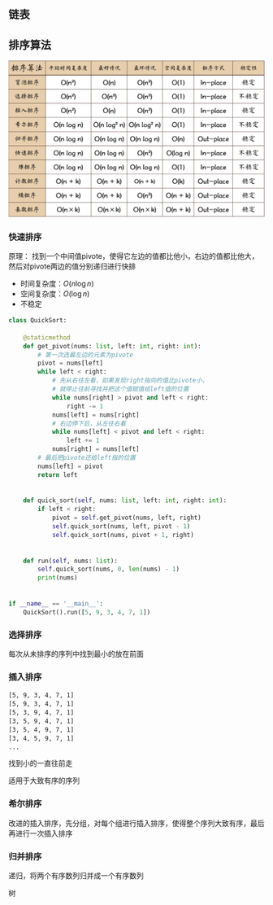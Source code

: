## 链表

## 排序算法

![image-20200311233850076](image/数据结构/image-20200311233850076.png)

### 快速排序

原理： 找到一个中间值pivote，使得它左边的值都比他小，右边的值都比他大，然后对pivote两边的值分别递归进行快排

* 时间复杂度：$O(n \log{n})$
* 空间复杂度：$O(\log{n})$
* 不稳定

```python
class QuickSort:

    @staticmethod
    def get_pivot(nums: list, left: int, right: int):
        # 第一次选最左边的元素为pivote
        pivot = nums[left]
        while left < right:
            # 先从右往左看，如果发现right指向的值比pivote小，
            # 就停止往前寻找并把这个值赋值给left值的位置
            while nums[right] > pivot and left < right:
                right -= 1
            nums[left] = nums[right]
            # 右边停下后，从左往右看
            while nums[left] < pivot and left < right:
                left += 1
            nums[right] = nums[left]
        # 最后把pivote还给left指的位置
        nums[left] = pivot
        return left


    def quick_sort(self, nums: list, left: int, right: int):
        if left < right:
            pivot = self.get_pivot(nums, left, right)
            self.quick_sort(nums, left, pivot - 1)
            self.quick_sort(nums, pivot + 1, right)

    
    def run(self, nums: list):
        self.quick_sort(nums, 0, len(nums) - 1)
        print(nums)


if __name__ == '__main__':
    QuickSort().run([5, 9, 3, 4, 7, 1])

```

### 选择排序

每次从未排序的序列中找到最小的放在前面

### 插入排序

```txt
[5, 9, 3, 4, 7, 1]
[5, 9, 3, 4, 7, 1]
[5, 3, 9, 4, 7, 1]
[3, 5, 9, 4, 7, 1]
[3, 5, 4, 9, 7, 1]
[3, 4, 5, 9, 7, 1]
...
```

找到小的一直往前走

适用于大致有序的序列

### 希尔排序

改进的插入排序，先分组，对每个组进行插入排序，使得整个序列大致有序，最后再进行一次插入排序

### 归并排序

递归，将两个有序数列归并成一个有序数列



树

